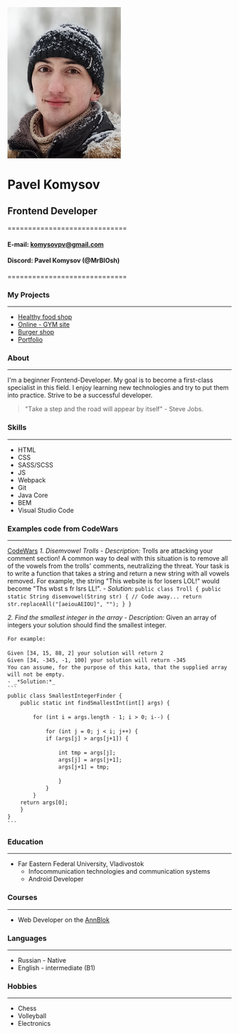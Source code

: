 ![Photo](/Photo_CV.jpg)
# Pavel Komysov
## Frontend Developer
=============================
#### E-mail: komysovpv@gmail.com
#### Discord: Pavel Komysov (@MrBIOsh)
=============================
### My Projects
------------------------------
- [Healthy food shop](https://mrbiosh.github.io/Module02-Shop/dist/)
- [Online - GYM site](https://mrbiosh.github.io/Module01_Diplom/index.html)
- [Burger shop](https://mrbiosh.github.io/Module01_Burger/index.html)
- [Portfolio](https://mrbiosh.github.io/Module02-Diplom/dist/)

### About
------------------------------
I'm a beginner Frontend-Developer. My goal is to become a first-class specialist in this field. I enjoy learning new technologies and try to put them into practice. Strive to be a successful developer.

> "Тake a step and the road will appear by itself" - Steve Jobs.

### Skills
------------------------------
* HTML
* CSS
* SASS/SCSS
* JS
* Webpack
* Git
* Java Core
* BEM
* Visual Studio Code

### Examples code from CodeWars 
------------------------------
[CodeWars](https://www.codewars.com/users/BIOsh/completed_solutions)
*1. Disemvowel Trolls*
    - _Description:_
    Trolls are attacking your comment section!
    A common way to deal with this situation is to remove all of the vowels from the trolls' comments, neutralizing the threat.
    Your task is to write a function that takes a string and return a new string with all vowels removed.
    For example, the string "This website is for losers LOL!" would become "Ths wbst s fr lsrs LL!".
    - _*Solution:*_
    ```
    public class Troll {
    public static String disemvowel(String str) {
        // Code away...
      return str.replaceAll("[aeiouAEIOU]", "");
    }
}
    ```
    
*2. Find the smallest integer in the array*
    - _Description:_
    Given an array of integers your solution should find the smallest integer.

    For example:

    Given [34, 15, 88, 2] your solution will return 2
    Given [34, -345, -1, 100] your solution will return -345
    You can assume, for the purpose of this kata, that the supplied array will not be empty.
    - _*Solution:*_
    ```
    public class SmallestIntegerFinder {
        public static int findSmallestInt(int[] args) {
        
            for (int i = args.length - 1; i > 0; i--) {        
                
                for (int j = 0; j < i; j++) {          
                if (args[j] > args[j+1]) {
                    
                    int tmp = args[j];
                    args[j] = args[j+1];
                    args[j+1] = tmp;
                    
                    }            
                }            
            }        
        return args[0];
        }
    }
    ```

### Education
------------------------------
* Far Eastern Federal University, Vladivostok
    - Infocommunication technologies and communication systems
    - Android Developer

### Courses
------------------------------
* Web Developer on the [AnnBlok](https://annblok.ru/)

### Languages
------------------------------
* Russian - Native
* English - intermediate (B1)

### Hobbies
------------------------------
* Chess
* Volleyball
* Electronics